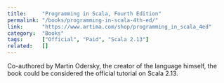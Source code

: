 ```yaml
---
title:     "Programming in Scala, Fourth Edition"
permalink: "/books/programming-in-scala-4th-ed/"
link:      "https://www.artima.com/shop/programming_in_scala_4ed"
category:  "Books"
tags:      ["Official", "Paid", "Scala 2.13"]
related:   []
---
```


Co-authored by Martin Odersky, the creator of the language himself, the book could be considered the official tutorial on Scala 2.13.
